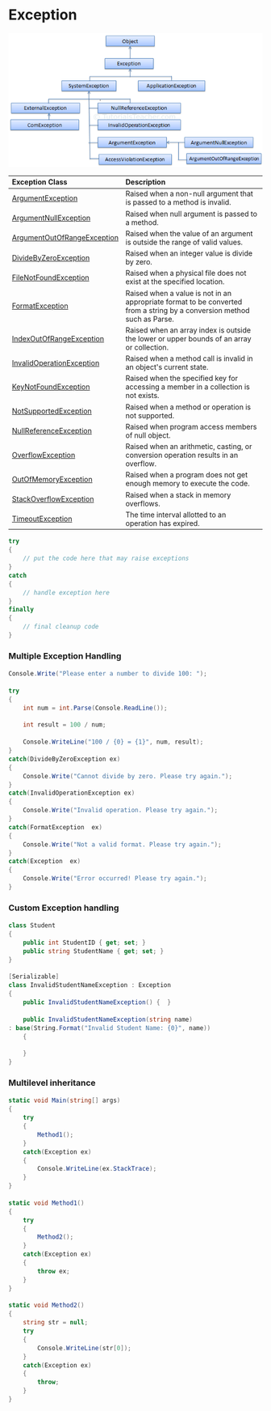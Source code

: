 # Exception

![](../../.gitbook/assets/image%20%2813%29.png)



| Exception Class | Description |
| :--- | :--- |
| [ArgumentException](https://docs.microsoft.com/en-us/dotnet/api/system.argumentexception?view=netframework-4.8) | Raised when a non-null argument that is passed to a method is invalid. |
| [ArgumentNullException](https://docs.microsoft.com/en-us/dotnet/api/system.argumentnullexception?view=netframework-4.8) | Raised when null argument is passed to a method. |
| [ArgumentOutOfRangeException](https://docs.microsoft.com/en-us/dotnet/api/system.argumentoutofrangeexception?view=netframework-4.8) | Raised when the value of an argument is outside the range of valid values. |
| [DivideByZeroException](https://docs.microsoft.com/en-us/dotnet/api/system.dividebyzeroexception?view=netframework-4.8) | Raised when an integer value is divide by zero. |
| [FileNotFoundException](https://docs.microsoft.com/en-us/dotnet/api/system.io.filenotfoundexception?view=netframework-4.8) | Raised when a physical file does not exist at the specified location. |
| [FormatException](https://docs.microsoft.com/en-us/dotnet/api/system.formatexception?view=netframework-4.8) | Raised when a value is not in an appropriate format to be converted from a string by a conversion method such as Parse. |
| [IndexOutOfRangeException](https://docs.microsoft.com/en-us/dotnet/api/system.indexoutofrangeexception?view=netframework-4.8) | Raised when an array index is outside the lower or upper bounds of an array or collection. |
| [InvalidOperationException](https://docs.microsoft.com/en-us/dotnet/api/system.invalidoperationexception?view=netframework-4.8) | Raised when a method call is invalid in an object's current state. |
| [KeyNotFoundException](https://docs.microsoft.com/en-us/dotnet/api/system.collections.generic.keynotfoundexception?view=netframework-4.8) | Raised when the specified key for accessing a member in a collection is not exists. |
| [NotSupportedException](https://docs.microsoft.com/en-us/dotnet/api/system.notsupportedexception?view=netframework-4.8) | Raised when a method or operation is not supported. |
| [NullReferenceException](https://docs.microsoft.com/en-us/dotnet/api/system.nullreferenceexception?view=netframework-4.8) | Raised when program access members of null object. |
| [OverflowException](https://docs.microsoft.com/en-us/dotnet/api/system.overflowexception?view=netframework-4.8) | Raised when an arithmetic, casting, or conversion operation results in an overflow. |
| [OutOfMemoryException](https://docs.microsoft.com/en-us/dotnet/api/system.outofmemoryexception?view=netframework-4.8) | Raised when a program does not get enough memory to execute the code. |
| [StackOverflowException](https://docs.microsoft.com/en-us/dotnet/api/system.stackoverflowexception?view=netframework-4.8) | Raised when a stack in memory overflows. |
| [TimeoutException](https://docs.microsoft.com/en-us/dotnet/api/system.timeoutexception?view=netframework-4.8) | The time interval allotted to an operation has expired. |



```csharp
try
{
    // put the code here that may raise exceptions
}
catch
{
    // handle exception here
}
finally
{
    // final cleanup code
}
```

### Multiple Exception Handling

```csharp
Console.Write("Please enter a number to divide 100: ");

try
{
    int num = int.Parse(Console.ReadLine());

    int result = 100 / num;

    Console.WriteLine("100 / {0} = {1}", num, result);
}
catch(DivideByZeroException ex)
{
    Console.Write("Cannot divide by zero. Please try again.");
}
catch(InvalidOperationException ex)
{
    Console.Write("Invalid operation. Please try again.");
}
catch(FormatException  ex)
{
    Console.Write("Not a valid format. Please try again.");
}
catch(Exception  ex)
{
    Console.Write("Error occurred! Please try again.");
}
```

### Custom Exception handling

```csharp
class Student
{
    public int StudentID { get; set; }
    public string StudentName { get; set; }
}

[Serializable]
class InvalidStudentNameException : Exception
{
    public InvalidStudentNameException() {  }

    public InvalidStudentNameException(string name)
: base(String.Format("Invalid Student Name: {0}", name))
    {

    }
}
```

### Multilevel inheritance

```csharp
static void Main(string[] args)
{
    try
    {
        Method1();
    }
    catch(Exception ex)
    {
        Console.WriteLine(ex.StackTrace);
    }                      
}

static void Method1()
{
    try
    {
        Method2();
    }
    catch(Exception ex)
    {
        throw ex;
    } 
}

static void Method2()
{
    string str = null;
    try
    {
        Console.WriteLine(str[0]);
    }
    catch(Exception ex)
    {
        throw;
    } 
}
```



